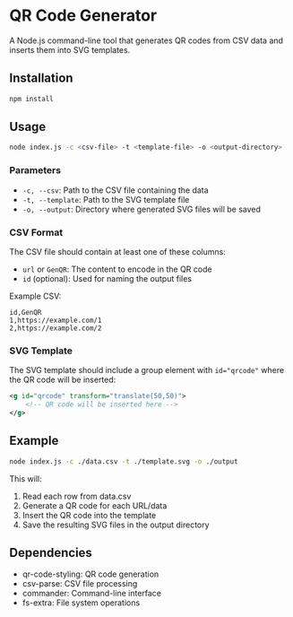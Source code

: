 # QR Code Generator

A Node.js command-line tool that generates QR codes from CSV data and inserts them into SVG templates.

## Installation

```bash
npm install
```

## Usage

```bash
node index.js -c <csv-file> -t <template-file> -o <output-directory>
```

### Parameters

- `-c, --csv`: Path to the CSV file containing the data
- `-t, --template`: Path to the SVG template file
- `-o, --output`: Directory where generated SVG files will be saved

### CSV Format

The CSV file should contain at least one of these columns:
- `url` or `GenQR`: The content to encode in the QR code
- `id` (optional): Used for naming the output files

Example CSV:
```csv
id,GenQR
1,https://example.com/1
2,https://example.com/2
```

### SVG Template

The SVG template should include a group element with `id="qrcode"` where the QR code will be inserted:

```xml
<g id="qrcode" transform="translate(50,50)">
    <!-- QR code will be inserted here -->
</g>
```

## Example

```bash
node index.js -c ./data.csv -t ./template.svg -o ./output
```

This will:
1. Read each row from data.csv
2. Generate a QR code for each URL/data
3. Insert the QR code into the template
4. Save the resulting SVG files in the output directory

## Dependencies

- qr-code-styling: QR code generation
- csv-parse: CSV file processing
- commander: Command-line interface
- fs-extra: File system operations
